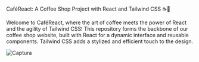 CaféReact: A Coffee Shop Project with React and Tailwind CSS ☕💟

Welcome to CaféReact, where the art of coffee meets the power of React and the agility of Tailwind CSS! This repository forms the backbone of our coffee shop website, built with React for a dynamic interface and reusable components.
Tailwind CSS adds a stylized and efficient touch to the design.

![Captura](https://github.com/aamotta0/coffe_shop_React/assets/144195828/ab84d7d7-bad0-4371-8436-6ce6756de0c7)
